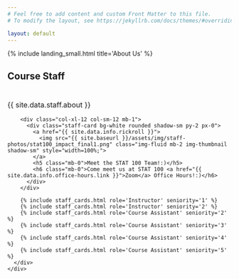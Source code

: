 ```yaml
---
# Feel free to add content and custom Front Matter to this file.
# To modify the layout, see https://jekyllrb.com/docs/themes/#overriding-theme-defaults

layout: default
---
```

{% include landing_small.html title='About Us' %}

<div id="about" class="offset" style="margin-top: 5px;">
  <div class="bg-light py-4">
    <div class="container py-4">
      <div class="col-12 text-center">
        <div class="text-center" style="margin-bottom: 3em;">
          <h2 class="display-5 font-weight-light">Course Staff</h2>
        </div>
        <p class="lead text-left" style="font-size: 1.15em;">{{ site.data.staff.about }}</p>
      </div>
      <div class="row text-center">

        <div class="col-xl-12 col-sm-12 mb-1">
          <div class="staff-card bg-white rounded shadow-sm py-2 px-0">
            <a href="{{ site.data.info.rickroll }}">
              <img src="{{ site.baseurl }}/assets/img/staff-photos/stat100_impact_final1.png" class="img-fluid mb-2 img-thumbnail shadow-sm" style="width=100%;">
            </a>
            <h5 class="mb-0">Meet the STAT 100 Team!:)</h5>
            <h6 class="mb-0">Come meet us at STAT 100 <a href="{{ site.data.info.office-hours.link }}">Zoom</a> Office Hours!:)</h6>
          </div>
        </div>

        {% include staff_cards.html role='Instructor' seniority='1' %}
        {% include staff_cards.html role='Instructor' seniority='2' %}
        {% include staff_cards.html role='Course Assistant' seniority='2' %}
        {% include staff_cards.html role='Course Assistant' seniority='3' %}
        {% include staff_cards.html role='Course Assistant' seniority='4' %}
        {% include staff_cards.html role='Course Assistant' seniority='5' %}
      </div>
    </div>
  </div>
</div>
